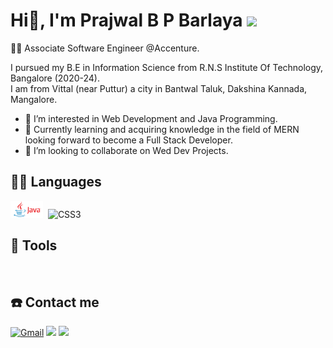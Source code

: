 # Hi👋, I'm Prajwal B P Barlaya  <img src="https://raw.githubusercontent.com/iampavangandhi/iampavangandhi/master/gifs/Hi.gif" width="30px">

👨‍💻 Associate Software Engineer @Accenture.

I pursued my B.E in Information Science from R.N.S Institute Of Technology, Bangalore (2020-24).<br>
I am from Vittal (near Puttur) a city in Bantwal Taluk, Dakshina Kannada, Mangalore.

- 👀 I’m interested in Web Development and Java Programming.
- 🌱 Currently learning and acquiring knowledge in the field of MERN looking forward to become a Full Stack Developer.
- 💞️ I’m looking to collaborate on Wed Dev Projects.

## 👨‍💻 Languages
<a href="#"><img alt="" style="width:52px" src="images (1).png" /></a>
<a href="#"><img alt="" src="https://img.shields.io/badge/HTML-239120?style=for-the-badge&logo=html5&logoColor=white" /></a>
![CSS3](https://img.shields.io/badge/css3-%231572B6.svg?style=for-the-badge&logo=css3&logoColor=white)
<a href="#"><img alt="" src="https://img.shields.io/badge/JavaScript-F7DF1E?style=for-the-badge&logo=javascript&logoColor=black" /></a>

## 🔧 Tools
<a href="#"><img alt="" src="https://img.shields.io/badge/GitHub-100000?style=for-the-badge&logo=github&logoColor=white" /></a>
<a href="#"><img alt="" src="https://img.shields.io/badge/Visual_Studio_Code-0078D4?style=for-the-badge&logo=visual%20studio%20code&logoColor=white" /></a>
<a href="#"><img alt="" src="https://img.shields.io/badge/Microsoft_Office-D83B01?style=for-the-badge&logo=microsoft-office&logoColor=white" /></a>


## ☎️ Contact me 
<a href = "mailto:1rn20is108.prajwalbpb@gmail.com?subject=From your Github Profile" ><img alt="Gmail" src="https://img.shields.io/badge/Gmail-D14836?style=for-the-badge&logo=gmail&logoColor=white" /></a>
<a href = "https://www.linkedin.com/in/prajwal-b-p-barlaya-8a7637209" ><img src="https://img.shields.io/badge/linkedin%20-%230077B5.svg?&style=for-the-badge&logo=linkedin&logoColor=white"/></a>
<a href = "https://www.instagram.com/prajwal_.19/" ><img src="https://img.shields.io/badge/instagram%20-%23E4405F.svg?&style=for-the-badge&logo=Instagram&logoColor=white"/></a>

